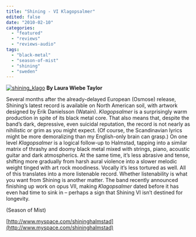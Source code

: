 ```yaml
---
title: "Shining - VI Klagopsalmer"
edited: false
date: "2010-02-10"
categories:
  - "featured"
  - "reviews"
  - "reviews-audio"
tags:
  - "black-metal"
  - "season-of-mist"
  - "shining"
  - "sweden"
---
```


[![shining_klago](http://www.hellbound.ca/wp-content/uploads/2010/02/shining_klago-300x300.jpg "shining_klago")](http://www.hellbound.ca/wp-content/uploads/2010/02/shining_klago.jpg) **By Laura Wiebe Taylor**

Several months after the already-delayed European (Osmose) release, Shining’s latest record is available on North American soil, with artwork designed by Erik Danielsson (Watain). _Klagopsalmer_ is a surprisingly warm production in spite of its black metal core. That also means that, despite the band’s dark, depressive, even suicidal reputation, the record is not nearly as nihilistic or grim as you might expect. (Of course, the Scandinavian lyrics might be more demoralizing than my English-only brain can grasp.) On one level _Klagopsalmer_ is a logical follow-up to Halmstad, tapping into a similar matrix of thrashy and doomy black metal mixed with strings, piano, acoustic guitar and dark atmospherics. At the same time, it’s less abrasive and tense, shifting more gradually from harsh aural violence into a slower melodic weight tinged with art rock moodiness. Vocally it’s less tortured as well. All of this translates into a more listenable record. Whether listenability is what you want from Shining is another matter. The band recently announced finishing up work on opus VII, making _Klagopsalmer_ dated before it has even had time to sink in – perhaps a sign that Shining VI isn’t destined for longevity.

(Season of Mist)

[http://www.myspace.com/shininghalmstad](http://www.myspace.com/shininghalmstad)
